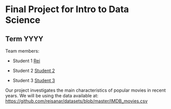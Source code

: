 # Final Project for Intro to Data Science

## Term YYYY

Team members: 

- Student 1 [Rei](mailto:rsanchezarias@floridapoly.edu)

- Student 2 [Student 2](mailto:student2@floridapoly.edu)

- Student 3 [Student 3](mailto:student3@floridapoly.edu)


Our project investigates the main characteristics of popular movies in recent years.
We will be using the data available at: 
<https://github.com/reisanar/datasets/blob/master/IMDB_movies.csv> 
